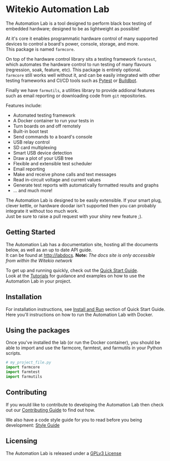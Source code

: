 # Witekio Automation Lab

The Automation Lab is a tool designed to perform black box testing of embedded hardware; designed to be as lightweight as possible!

At it's core it enables programmatic hardware control of many supported devices to control a board's power, console, storage, and more.  
This package is named `farmcore`.

On top of the hardware control library sits a testing framework `farmtest`, which automates the hardware control to run testing of many flavours (regression, soak, feature, etc). This package is entirely optional.  
`farmcore` still works well without it, and can be easily integrated with other testing frameworks and CI/CD tools such as [Pytest](https://docs.pytest.org/) or [Buildbot](https://buildbot.net/).

Finally we have `farmutils`, a utilities library to provide addional features such as email reporting or downloading code from `git` repositories.

Features include:

* Automated testing framework
* A Docker container to run your tests in
* Turn boards on and off remotely
* Built-in boot test
* Send commands to a board's console
* USB relay control
* SD card multiplexing
* Smart USB device detection
* Draw a plot of your USB tree
* Flexible and extensible test scheduler
* Email reporting
* Make and receive phone calls and text messages
* Read in-circuit voltage and current values
* Generate test reports with automatically formatted results and graphs
* ... and much more!

The Automation Lab is designed to be easily extensible. If your smart plug, clever kettle, or hardware doodar isn't supported then you can probably integrate it without too much work.  
Just be sure to raise a pull request with your shiny new feature ;).

## Getting Started

The Automation Lab has a documentation site, hosting all the documents below, as well as an up to date API guide.  
It can be found at [http://labdocs](http://labdocs).
**Note:** _The docs site is only accessible from within the Witekio network_

To get up and running quickly, check out the [Quick Start Guide](./docs/quick-start-guide/1-introduction.md).  
Look at the [Tutorials](./docs/tutorials/1-tutorial-introduction.md) for guidance and examples on how to use the Automation Lab in your project.

## Installation

For installation instructions, see [Install and Run](./docs/quick-start-guide/2-install-and-run.md) section of Quick Start Guide.
Here you'll instructions on how to run the Automation Lab with Docker.

## Using the packages

Once you've installed the lab (or run the Docker container), you should be able to import and use the farmcore, farmtest, and farmutils in your Python scripts.

```python
# my_project_file.py
import farmcore
import farmtest
import farmutils
```

## Contributing

If you would like to contribute to developing the Automation Lab then check out our [Contributing Guide](./docs/how-to-contribute.md) to find out how.

We also have a code style guide for you to read before you being development: [Style Guide](./docs/style-guide.md)

## Licensing

The Automation Lab is released under a [GPLv3 License](LICENSE.txt)